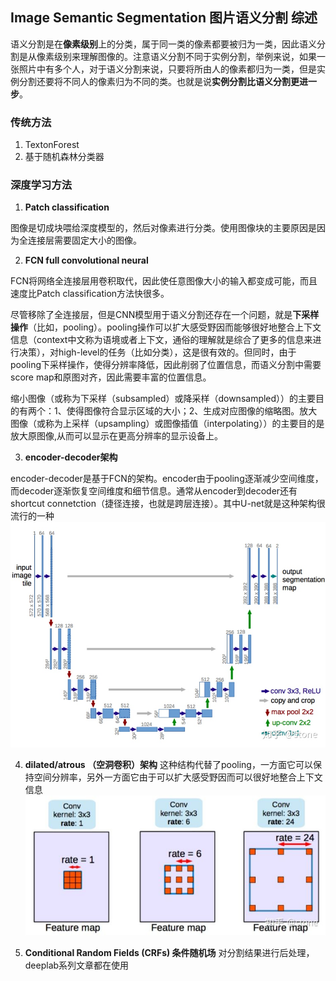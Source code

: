 ## Image Semantic Segmentation 图片语义分割  综述

语义分割是在**像素级别**上的分类，属于同一类的像素都要被归为一类，因此语义分割是从像素级别来理解图像的。注意语义分割不同于实例分割，举例来说，如果一张照片中有多个人，对于语义分割来说，只要将所由人的像素都归为一类，但是实例分割还要将不同人的像素归为不同的类。也就是说**实例分割比语义分割更进一步**。

### 传统方法
1. TextonForest
2. 基于随机森林分类器

### 深度学习方法

1. **Patch classification**

图像是切成块喂给深度模型的，然后对像素进行分类。使用图像块的主要原因是因为全连接层需要固定大小的图像。

2. **FCN full convolutional neural**

FCN将网络全连接层用卷积取代，因此使任意图像大小的输入都变成可能，而且速度比Patch classification方法快很多。

尽管移除了全连接层，但是CNN模型用于语义分割还存在一个问题，就是**下采样操作**（比如，pooling）。pooling操作可以扩大感受野因而能够很好地整合上下文信息（context中文称为语境或者上下文，通俗的理解就是综合了更多的信息来进行决策），对high-level的任务（比如分类），这是很有效的。但同时，由于pooling下采样操作，使得分辨率降低，因此削弱了位置信息，而语义分割中需要score map和原图对齐，因此需要丰富的位置信息。

缩小图像（或称为下采样（subsampled）或降采样（downsampled））的主要目的有两个：1、使得图像符合显示区域的大小；2、生成对应图像的缩略图。放大图像（或称为上采样（upsampling）或图像插值（interpolating））的主要目的是放大原图像,从而可以显示在更高分辨率的显示设备上。

3. **encoder-decoder架构**

encoder-decoder是基于FCN的架构。encoder由于pooling逐渐减少空间维度，而decoder逐渐恢复空间维度和细节信息。通常从encoder到decoder还有shortcut connetction（捷径连接，也就是跨层连接）。其中U-net就是这种架构很流行的一种
![image](https://raw.githubusercontent.com/CPS-zhangX/PhD-Study/master/images/Unet.jpg)

4. **dilated/atrous （空洞卷积）架构**
这种结构代替了pooling，一方面它可以保持空间分辨率，另外一方面它由于可以扩大感受野因而可以很好地整合上下文信息
![image](https://raw.githubusercontent.com/CPS-zhangX/PhD-Study/master/images/atrous.jpg)


5. **Conditional Random Fields (CRFs) 条件随机场**
对分割结果进行后处理，deeplab系列文章都在使用
